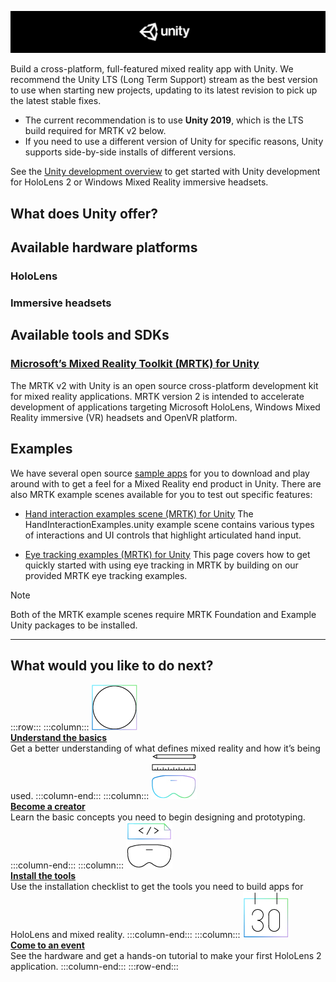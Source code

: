 ![Unity](../images/unity_logo_banner.png)<br>

Build a cross-platform, full-featured mixed reality app with Unity. We recommend the Unity LTS (Long Term Support) stream as the best version to use when starting new projects, updating to its latest revision to pick up the latest stable fixes. 
* The current recommendation is to use **Unity 2019**, which is the LTS build required for MRTK v2 below.
* If you need to use a different version of Unity for specific reasons, Unity supports side-by-side installs of different versions.

See the [Unity development overview](../unity-development-overview.md) to get started with Unity development for HoloLens 2 or Windows Mixed Reality immersive headsets.

## What does Unity offer?

## Available hardware platforms

### HoloLens 

### Immersive headsets

## Available tools and SDKs

### [Microsoft’s Mixed Reality Toolkit (MRTK) for Unity](../mrtk-getting-started.md)
The MRTK v2 with Unity is an open source cross-platform development kit for mixed reality applications. MRTK version 2 is intended to accelerate development of applications targeting Microsoft HoloLens, Windows Mixed Reality immersive (VR) headsets and OpenVR platform.

## Examples

We have several open source [sample apps](../samples.md) for you to download and play around with to get a feel for a Mixed Reality end product in Unity. There are also MRTK example scenes available for you to test out specific features:
* [Hand interaction examples scene (MRTK) for Unity](https://microsoft.github.io/MixedRealityToolkit-Unity/Documentation/GettingStartedWithTheMRTK.html#open-and-run-the-handinteractionexamples-scene-in-editor)
The HandInteractionExamples.unity example scene contains various types of interactions and UI controls that highlight articulated hand input.

* [Eye tracking examples (MRTK) for Unity](https://microsoft.github.io/MixedRealityToolkit-Unity/Documentation/EyeTracking/EyeTracking_ExamplesOverview.html)
This page covers how to get quickly started with using eye tracking in MRTK by building on our provided MRTK eye tracking examples.

>[!NOTE]
>Both of the MRTK example scenes require MRTK Foundation and Example Unity packages to be installed.

---

## What would you like to do next?

:::row:::
    :::column:::
       [![Understand the basics](../images/icon-lightbulb.png)](../get-started-with-mr.md#understand-the-basics)<br>
        **[Understand the basics](../get-started-with-mr.md#understand-the-basics)**<br>
        Get a better understanding of what defines mixed reality and how it’s being used.
    :::column-end:::
    :::column:::
        [![Become a creator](../images/icon-design.jpg)](../design.md)<br>
         **[Become a creator](../design.md)**<br>
        Learn the basic concepts you need to begin designing and prototyping.
    :::column-end:::
    :::column:::
        [![Install the tools](../images/icon-developer.jpg)](../install-the-tools.md)<br>
         **[Install the tools](../install-the-tools.md)**<br>
        Use the installation checklist to get the tools you need to build apps for HoloLens and mixed reality.
    :::column-end:::
    :::column:::
        [![Come to an event](../images/icon-calendar.jpg)](../sf-academy-events.md)<br>
         **[Come to an event](../sf-academy-events.md)**<br>
        See the hardware and get a hands-on tutorial to make your first HoloLens 2 application.
    :::column-end:::
:::row-end:::